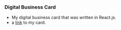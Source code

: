 ### Digital Business Card

- My digital business card that was written in React.js.
- a [link](http://nikascard.netlify.app "link") to my card.
